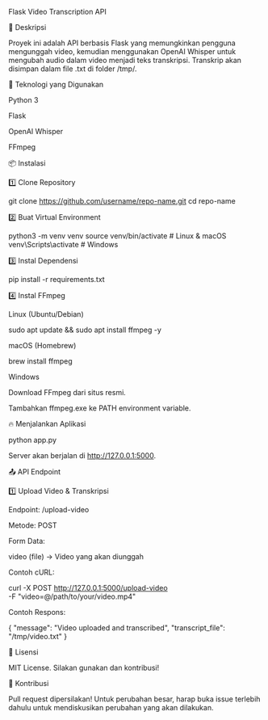 Flask Video Transcription API

📌 Deskripsi

Proyek ini adalah API berbasis Flask yang memungkinkan pengguna mengunggah video, kemudian menggunakan OpenAI Whisper untuk mengubah audio dalam video menjadi teks transkripsi. Transkrip akan disimpan dalam file .txt di folder /tmp/.

🚀 Teknologi yang Digunakan

Python 3

Flask

OpenAI Whisper

FFmpeg

📦 Instalasi

1️⃣ Clone Repository

git clone https://github.com/username/repo-name.git
cd repo-name

2️⃣ Buat Virtual Environment

python3 -m venv venv
source venv/bin/activate  # Linux & macOS
venv\Scripts\activate  # Windows

3️⃣ Instal Dependensi

pip install -r requirements.txt

4️⃣ Instal FFmpeg

Linux (Ubuntu/Debian)

sudo apt update && sudo apt install ffmpeg -y

macOS (Homebrew)

brew install ffmpeg

Windows

Download FFmpeg dari situs resmi.

Tambahkan ffmpeg.exe ke PATH environment variable.

🔥 Menjalankan Aplikasi

python app.py

Server akan berjalan di http://127.0.0.1:5000.

📤 API Endpoint

1️⃣ Upload Video & Transkripsi

Endpoint: /upload-video

Metode: POST

Form Data:

video (file) → Video yang akan diunggah

Contoh cURL:

curl -X POST http://127.0.0.1:5000/upload-video \
     -F "video=@/path/to/your/video.mp4"

Contoh Respons:

{
    "message": "Video uploaded and transcribed",
    "transcript_file": "/tmp/video.txt"
}

📜 Lisensi

MIT License. Silakan gunakan dan kontribusi!

🙌 Kontribusi

Pull request dipersilakan! Untuk perubahan besar, harap buka issue terlebih dahulu untuk mendiskusikan perubahan yang akan dilakukan.

